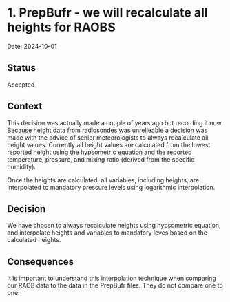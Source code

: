 # 1. PrepBufr - we will recalculate all heights for RAOBS

Date: 2024-10-01

## Status

Accepted

## Context

This decision was actually made a couple of years ago but recording it now. Because height data from radiosondes was unrelieable a decision was made with the advice of senior meteorologists to always recalculate all height values. Currently all height values are calculated from the lowest reported height using the hypsometric equation and the reported temperature, pressure, and mixing ratio (derived from the specific humidity).

Once the heights are calculated, all variables, including heights, are interpolated to mandatory pressure levels using logarithmic interpolation.

## Decision

We have chosen to always recalculate heights using hypsometric equation, and interpolate heights and variables to mandatory leves based on the calculated heights.

## Consequences

It is important to understand this interpolation technique when comparing our RAOB data to the data in the PrepBufr files. They do not compare one to one.